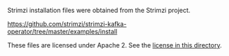 Strimzi installation files were obtained from the Strimzi project.

https://github.com/strimzi/strimzi-kafka-operator/tree/master/examples/install

These files are licensed under Apache 2.
See the [license in this directory](LICENSE).